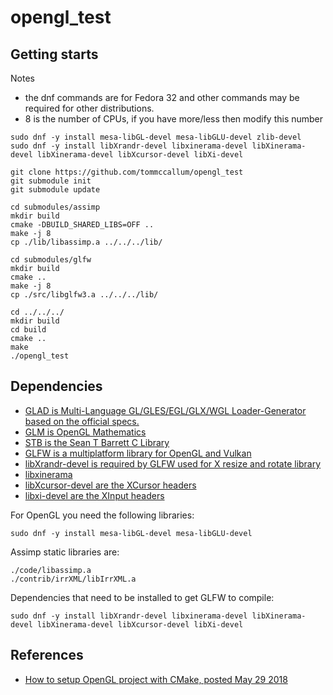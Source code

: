 # opengl_test

## Getting starts

Notes

* the dnf commands are for Fedora 32 and other commands may be required for other distributions.
* 8 is the number of CPUs, if you have more/less then modify this number

```
sudo dnf -y install mesa-libGL-devel mesa-libGLU-devel zlib-devel
sudo dnf -y install libXrandr-devel libxinerama-devel libXinerama-devel libXinerama-devel libXcursor-devel libXi-devel

git clone https://github.com/tommccallum/opengl_test
git submodule init
git submodule update

cd submodules/assimp
mkdir build
cmake -DBUILD_SHARED_LIBS=OFF ..
make -j 8
cp ./lib/libassimp.a ../../../lib/

cd submodules/glfw
mkdir build
cmake ..
make -j 8
cp ./src/libglfw3.a ../../../lib/

cd ../../../
mkdir build
cd build
cmake ..
make
./opengl_test
```

## Dependencies

* [GLAD is Multi-Language GL/GLES/EGL/GLX/WGL Loader-Generator based on the official specs.](https://glad.dav1d.de/)
* [GLM is OpenGL Mathematics](https://glm.g-truc.net/0.9.9/index.html)
* [STB is the Sean T Barrett C Library](https://github.com/nothings/stb)
* [GLFW is a multiplatform library for OpenGL and Vulkan](https://www.glfw.org/)
* [libXrandr-devel is required by GLFW used for X resize and rotate library](https://www.x.org/wiki/libraries/libxrandr/)
* [libxinerama]()
* [libXcursor-devel are the XCursor headers]()
* [libxi-devel are the XInput headers]()

For OpenGL you need the following libraries:
```
sudo dnf -y install mesa-libGL-devel mesa-libGLU-devel
```

Assimp static libraries are:
```
./code/libassimp.a
./contrib/irrXML/libIrrXML.a
```

Dependencies that need to be installed to get GLFW to compile:
```
sudo dnf -y install libXrandr-devel libxinerama-devel libXinerama-devel libXinerama-devel libXcursor-devel libXi-devel
```

## References

* [How to setup OpenGL project with CMake, posted May 29 2018](https://shot511.github.io/2018-05-29-how-to-setup-opengl-project-with-cmake/)